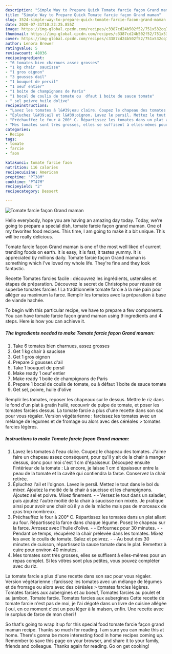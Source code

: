 ```yaml
---
description: "Simple Way to Prepare Quick Tomate farcie façon Grand maman"
title: "Simple Way to Prepare Quick Tomate farcie façon Grand maman"
slug: 3524-simple-way-to-prepare-quick-tomate-farcie-facon-grand-maman
date: 2020-07-31T10:22:25.855Z
image: https://img-global.cpcdn.com/recipes/c3387cd24b502f52/751x532cq70/tomate-farcie-facon-grand-maman-photo-principale-de-la-recette.jpg
thumbnail: https://img-global.cpcdn.com/recipes/c3387cd24b502f52/751x532cq70/tomate-farcie-facon-grand-maman-photo-principale-de-la-recette.jpg
cover: https://img-global.cpcdn.com/recipes/c3387cd24b502f52/751x532cq70/tomate-farcie-facon-grand-maman-photo-principale-de-la-recette.jpg
author: Lenora Brewer
ratingvalue: 5
reviewcount: 48036
recipeingredient:
- "6 tomates bien charnues assez grosses"
- "1 kg chair  saucisse"
- "1 gros oignon"
- "3 gousses dail"
- "1 bouquet de persil"
- "1 oeuf entier"
- "1 boite de champignons de Paris"
- "1 bocal de coulis de tomate ou  dfaut 1 boite de sauce tomate"
- " sel poivre huile dolive"
recipeinstructions:
- "Lavez les tomates à l&#39;eau claire. Coupez le chapeau des tomates. J&#39;aime faire un chapeau assez conséquent, pour qu&#39;il y ait de la chair à manger dessus, donc pour moi c&#39;est 1 cm d&#39;épaisseur. Découpez ensuite l&#39;intérieur de la tomate : Là encore, je laisse 1 cm d&#39;épaisseur entre la peau de la tomate et la cavité qui contiendra la farce. Conservez la chair retirée."
- "Épluchez l&#39;ail et l&#39;oignon. Lavez le persil. Mettez le tout dans le bol du mixer. Ajoutez la moitié de la chair à saucisse et les champignons. Ajoutez sel et poivre. Mixez finement.  Versez le tout dans un saladier, puis ajoutez l&#39;autre moitié de la chair à saucisse non mixée. Je pratique ainsi pour avoir une chair où il y a de la mâche mais pas de morceaux de gras trop nombreux."
- "Préchauffez le four à 200° C. Répartissez les tomates dans un plat allant au four. Répartissez la farce dans chaque légume. Posez le chapeau sur la farce. Arrosez avec l&#39;huile d&#39;olive.  Enfournez pour 30 minutes.  Pendant ce temps, récupérez la chair prélevée dans les tomates. Mixez les avec le coulis de tomate. Salez et poivrez.  Au bout des 30 minutes de cuisson, répartissez la sauce tomate dans le plat. Remettez à cuire pour environ 40 minutes."
- "Mes tomates sont très grosses, elles se suffisent à elles-mêmes pour un repas complet. Si les vôtres sont plus petites, vous pouvez compléter avec du riz."
categories:
- Recipe
tags:
- tomate
- farcie
- faon

katakunci: tomate farcie faon 
nutrition: 116 calories
recipecuisine: American
preptime: "PT38M"
cooktime: "PT47M"
recipeyield: "2"
recipecategory: Dessert

---
```



![Tomate farcie façon Grand maman](https://img-global.cpcdn.com/recipes/c3387cd24b502f52/751x532cq70/tomate-farcie-facon-grand-maman-photo-principale-de-la-recette.jpg)

Hello everybody, hope you are having an amazing day today. Today, we're going to prepare a special dish, tomate farcie façon grand maman. One of my favorites food recipes. This time, I am going to make it a bit unique. This will be really delicious.

Tomate farcie façon Grand maman is one of the most well liked of current trending foods on earth. It is easy, it is fast, it tastes yummy. It is appreciated by millions daily. Tomate farcie façon Grand maman is something which I've loved my whole life. They're fine and they look fantastic.

Recette Tomates farcies facile : découvrez les ingrédients, ustensiles et étapes de préparation. Découvrez le secret de Christophe pour réussir de superbe tomates farcies ! La traditionnelle tomate farcie à la mie pain pour alléger au maximum la farce. Remplir les tomates avec la préparation à base de viande hachée.


To begin with this particular recipe, we have to prepare a few components. You can have tomate farcie façon grand maman using 9 ingredients and 4 steps. Here is how you can achieve it.

<!--inarticleads1-->

##### The ingredients needed to make Tomate farcie façon Grand maman:

1. Take 6 tomates bien charnues, assez grosses
1. Get 1 kg chair à saucisse
1. Get 1 gros oignon
1. Prepare 3 gousses d&#39;ail
1. Take 1 bouquet de persil
1. Make ready 1 oeuf entier
1. Make ready 1 boite de champignons de Paris
1. Prepare 1 bocal de coulis de tomate, ou à défaut 1 boite de sauce tomate
1. Get  sel, poivre, huile d&#39;olive


Remplir les tomates, reposer les chapeaux sur le dessus. Mettre le riz dans le fond d&#39;un plat à gratin huilé, recouvrir de pulpe de tomate, et poser les tomates farcies dessus. La tomate farcie a plus d&#39;une recette dans son sac pour vous régaler. Version végétarienne : farcissez les tomates avec un mélange de légumes et de fromage ou alors avec des céréales &gt; tomates farcies légères. 

<!--inarticleads2-->

##### Instructions to make Tomate farcie façon Grand maman:

1. Lavez les tomates à l&#39;eau claire. Coupez le chapeau des tomates. J&#39;aime faire un chapeau assez conséquent, pour qu&#39;il y ait de la chair à manger dessus, donc pour moi c&#39;est 1 cm d&#39;épaisseur. Découpez ensuite l&#39;intérieur de la tomate : Là encore, je laisse 1 cm d&#39;épaisseur entre la peau de la tomate et la cavité qui contiendra la farce. Conservez la chair retirée.
1. Épluchez l&#39;ail et l&#39;oignon. Lavez le persil. Mettez le tout dans le bol du mixer. Ajoutez la moitié de la chair à saucisse et les champignons. Ajoutez sel et poivre. Mixez finement. -  - Versez le tout dans un saladier, puis ajoutez l&#39;autre moitié de la chair à saucisse non mixée. Je pratique ainsi pour avoir une chair où il y a de la mâche mais pas de morceaux de gras trop nombreux.
1. Préchauffez le four à 200° C. Répartissez les tomates dans un plat allant au four. Répartissez la farce dans chaque légume. Posez le chapeau sur la farce. Arrosez avec l&#39;huile d&#39;olive. -  - Enfournez pour 30 minutes. -  - Pendant ce temps, récupérez la chair prélevée dans les tomates. Mixez les avec le coulis de tomate. Salez et poivrez. -  - Au bout des 30 minutes de cuisson, répartissez la sauce tomate dans le plat. Remettez à cuire pour environ 40 minutes.
1. Mes tomates sont très grosses, elles se suffisent à elles-mêmes pour un repas complet. Si les vôtres sont plus petites, vous pouvez compléter avec du riz.


La tomate farcie a plus d&#39;une recette dans son sac pour vous régaler. Version végétarienne : farcissez les tomates avec un mélange de légumes et de fromage ou alors avec des céréales &gt; tomates farcies légères. Tomates farcies aux aubergines et au boeuf, Tomates farcies au poulet et au jambon, Tomate farcie. Tomates farcies aux aubergines Cette recette de tomate farcie n&#39;est pas de moi, je l&#39;ai dégoté dans un livre de cuisine allégée ( oui, en ce moment c&#39;est un peu léger à la maison, enfin. Une recette avec le surplus de farce de mon cheri ! 

So that's going to wrap it up for this special food tomate farcie façon grand maman recipe. Thanks so much for reading. I am sure you can make this at home. There's gonna be more interesting food in home recipes coming up. Remember to save this page on your browser, and share it to your family, friends and colleague. Thanks again for reading. Go on get cooking!
